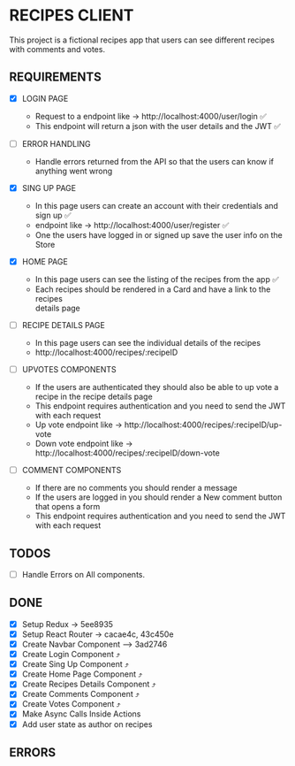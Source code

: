 # RECIPES CLIENT

This project is a fictional recipes app that users can see different recipes 
with comments and votes.

## REQUIREMENTS

- [x] LOGIN PAGE 
    - Request to a endpoint like -> http://localhost:4000/user/login ✅
    - This endpoint will return a json with the user details and the JWT ✅

- [ ] ERROR HANDLING
    - Handle errors returned from the API so that the users can know if anything
      went wrong

- [x] SING UP PAGE
    - In this page users can create an account with their credentials and sign up ✅
    - endpoint like -> http://localhost:4000/user/register ✅
    - One the users have logged in or signed up save the user info on the Store 

- [x] HOME PAGE
    - In this page users can see the listing of the recipes from the app ✅
    - Each recipes should be rendered in a Card and have a link to the recipes  
      details page 

- [ ] RECIPE DETAILS PAGE
    - In this page users can see the individual details of the recipes
    - http://localhost:4000/recipes/:recipeID 

- [ ] UPVOTES COMPONENTS
    - If the users are authenticated they should also be able to up vote a recipe 
      in the recipe details page
    - This endpoint requires authentication and you need to send the JWT with 
      each request
    - Up vote endpoint like -> http://localhost:4000/recipes/:recipeID/up-vote
    - Down vote endpoint like -> http://localhost:4000/recipes/:recipeID/down-vote

- [ ] COMMENT COMPONENTS
    - If there are no comments you should render a message
    - If the users are logged in you should render a New comment button that 
      opens a form
    - This endpoint requires authentication and you need to send the JWT with 
      each request

## TODOS

- [ ] Handle Errors on All components.

## DONE 

- [x] Setup Redux -> 5ee8935
- [x] Setup React Router -> cacae4c, 43c450e
- [x] Create Navbar Component --> 3ad2746
- [x] Create Login Component ⤴
- [x] Create Sing Up Component ⤴
- [x] Create Home Page Component ⤴
- [x] Create Recipes Details Component ⤴
- [x] Create Comments Component ⤴
- [x] Create Votes Component ⤴
- [x] Make Async Calls Inside Actions
- [x] Add user state as author on recipes

## ERRORS


